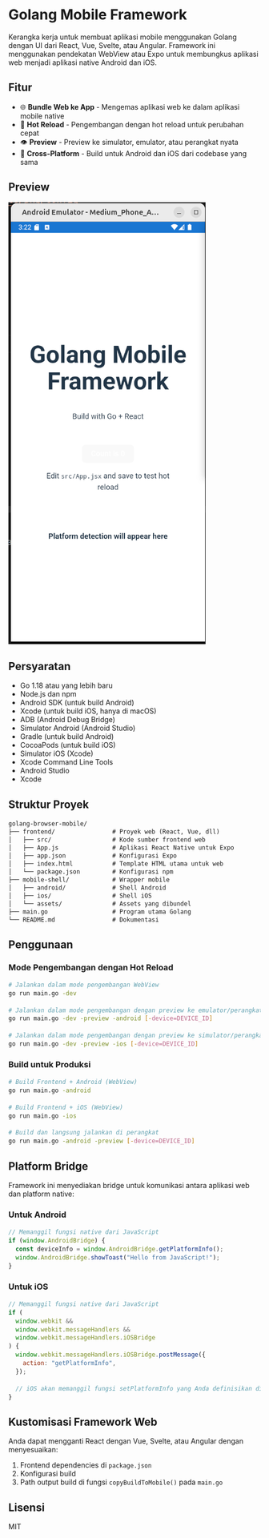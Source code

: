 # Golang Mobile Framework

Kerangka kerja untuk membuat aplikasi mobile menggunakan Golang dengan UI dari React, Vue, Svelte, atau Angular. Framework ini menggunakan pendekatan WebView atau Expo untuk membungkus aplikasi web menjadi aplikasi native Android dan iOS.

## Fitur

- 🌐 **Bundle Web ke App** - Mengemas aplikasi web ke dalam aplikasi mobile native
- 🔄 **Hot Reload** - Pengembangan dengan hot reload untuk perubahan cepat
- 👁️ **Preview** - Preview ke simulator, emulator, atau perangkat nyata
- 📱 **Cross-Platform** - Build untuk Android dan iOS dari codebase yang sama

## Preview

![Preview](./preview.png)

## Persyaratan

- Go 1.18 atau yang lebih baru
- Node.js dan npm
- Android SDK (untuk build Android)
- Xcode (untuk build iOS, hanya di macOS)
- ADB (Android Debug Bridge)
- Simulator Android (Android Studio)
- Gradle (untuk build Android)
- CocoaPods (untuk build iOS)
- Simulator iOS (Xcode)
- Xcode Command Line Tools
- Android Studio
- Xcode

## Struktur Proyek

```
golang-browser-mobile/
├── frontend/                # Proyek web (React, Vue, dll)
│   ├── src/                 # Kode sumber frontend web
│   ├── App.js               # Aplikasi React Native untuk Expo
│   ├── app.json             # Konfigurasi Expo
│   ├── index.html           # Template HTML utama untuk web
│   └── package.json         # Konfigurasi npm
├── mobile-shell/            # Wrapper mobile
│   ├── android/             # Shell Android
│   ├── ios/                 # Shell iOS
│   └── assets/              # Assets yang dibundel
├── main.go                  # Program utama Golang
└── README.md                # Dokumentasi
```

## Penggunaan

### Mode Pengembangan dengan Hot Reload

```bash
# Jalankan dalam mode pengembangan WebView
go run main.go -dev

# Jalankan dalam mode pengembangan dengan preview ke emulator/perangkat Android
go run main.go -dev -preview -android [-device=DEVICE_ID]

# Jalankan dalam mode pengembangan dengan preview ke simulator/perangkat iOS
go run main.go -dev -preview -ios [-device=DEVICE_ID]
```

### Build untuk Produksi

```bash
# Build Frontend + Android (WebView)
go run main.go -android

# Build Frontend + iOS (WebView)
go run main.go -ios

# Build dan langsung jalankan di perangkat
go run main.go -android -preview [-device=DEVICE_ID]
```

## Platform Bridge

Framework ini menyediakan bridge untuk komunikasi antara aplikasi web dan platform native:

### Untuk Android

```javascript
// Memanggil fungsi native dari JavaScript
if (window.AndroidBridge) {
  const deviceInfo = window.AndroidBridge.getPlatformInfo();
  window.AndroidBridge.showToast("Hello from JavaScript!");
}
```

### Untuk iOS

```javascript
// Memanggil fungsi native dari JavaScript
if (
  window.webkit &&
  window.webkit.messageHandlers &&
  window.webkit.messageHandlers.iOSBridge
) {
  window.webkit.messageHandlers.iOSBridge.postMessage({
    action: "getPlatformInfo",
  });

  // iOS akan memanggil fungsi setPlatformInfo yang Anda definisikan di JavaScript
}
```

## Kustomisasi Framework Web

Anda dapat mengganti React dengan Vue, Svelte, atau Angular dengan menyesuaikan:

1. Frontend dependencies di `package.json`
2. Konfigurasi build
3. Path output build di fungsi `copyBuildToMobile()` pada `main.go`

## Lisensi

MIT
